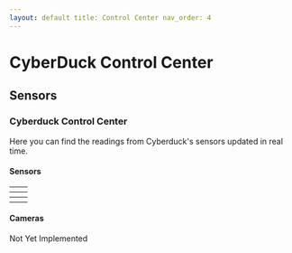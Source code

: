 ```yaml
---
layout: default title: Control Center nav_order: 4
---
```


# CyberDuck Control Center

## Sensors

<div class="container">
    <div class="content">
                    <h3>Cyberduck Control Center</h3>
                    <p>Here you can find the readings from Cyberduck's sensors updated in real time.</p>
                    <h4>Sensors</h4>

<table class="embed">
    <tr>
        <th>
            <canvas id="waterDustChart"></canvas>
        </th>
        <th>
            <canvas id="waterTurbidityChart"></canvas>
        </th>
    </tr>
    <tr>
        <th>
            <canvas id="waterTemperatureChart"></canvas>
        </th>
        <th>
            <canvas id="atmosphericHumidityChart"></canvas>
        </th>
        </tr>
    <tr>
        <th>
            <canvas id="atmosphericPressureChart"></canvas>
        </th>
        <th>
            <canvas id="atmosphericTemperatureChart"></canvas>
        </th>
    </tr>
</table>

<h4>Cameras</h4>
<p>Not Yet Implemented</p>
</div>
</div>

<script src="https://ajax.googleapis.com/ajax/libs/jquery/3.5.1/jquery.min.js"></script>
<script src="https://cdnjs.cloudflare.com/ajax/libs/Chart.js/2.9.3/Chart.js"></script>

<script src="communication.js"></script>
<script src="database.js"></script>
<script src="charts.js"></script>
<script src="main.js"></script>